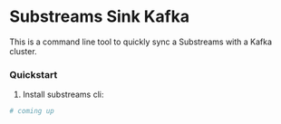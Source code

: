 # Substreams Sink Kafka

This is a command line tool to quickly sync a Substreams with a Kafka cluster.

### Quickstart

1. Install substreams cli:

```bash
# coming up
```